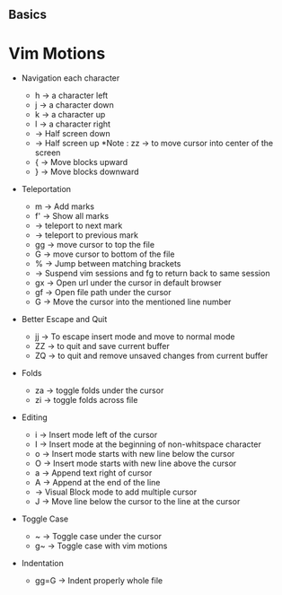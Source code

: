 ## Basics

# Vim Motions

- Navigation each character

  - h -> a character left
  - j -> a character down
  - k -> a character up
  - l -> a character right
  - <C-d> -> Half screen down
  - <C-u> -> Half screen up
    \*Note : zz -> to move cursor into center of the screen
  - { -> Move blocks upward
  - } -> Move blocks downward

- Teleportation

  - m<character> -> Add marks
  - <leader>f' -> Show all marks
  - <C-o> -> teleport to next mark
  - <C-i> -> teleport to previous mark
  - gg -> move cursor to top the file
  - G -> move cursor to bottom of the file
  - % -> Jump between matching brackets
  - <C-z> -> Suspend vim sessions and fg to return back to same session
  - gx -> Open url under the cursor in default browser
  - gf -> Open file path under the cursor
  - <Number>G -> Move the cursor into the mentioned line number

- Better Escape and Quit

  - jj -> To escape insert mode and move to normal mode
  - ZZ -> to quit and save current buffer
  - ZQ -> to quit and remove unsaved changes from current buffer

- Folds

  - za -> toggle folds under the cursor
  - zi -> toggle folds across file

- Editing

  - i -> Insert mode left of the cursor
  - I -> Insert mode at the beginning of non-whitspace character
  - o -> Insert mode starts with new line below the cursor
  - O -> Insert mode starts with new line above the cursor
  - a -> Append text right of cursor
  - A -> Append at the end of the line
  - <C-v> -> Visual Block mode to add multiple cursor
  - J -> Move line below the cursor to the line at the cursor

- Toggle Case

  - ~ -> Toggle case under the cursor
  - g~ -> Toggle case with vim motions

- Indentation
  - gg=G -> Indent properly whole file
